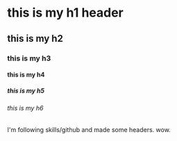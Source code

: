 # this is my h1 header

## this is my h2

### this is my h3

#### this is my h4

##### this is my h5

###### this is my h6

I'm following skills/github and made some headers. wow.
